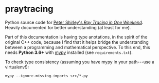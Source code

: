 # praytracing

Python source code for [Peter Shirley's _Ray Tracing in One Weekend_](https://github.com/petershirley/raytracinginoneweekend).
Heavily documented for better understanding (at least for me).

Part of this documentation is having type anotations, in the spirit of the
original C++ code, because I find that it helps bridge the understanding between
a programming and mathematical perspective. To this end, this needs **Python
3.6+** with [mypy](http://mypy-lang.org/) installed (see `requirements.txt`).

To check type consistency (assuming you have mypy in your path---use a
virtualenv!):

    mypy --ignore-missing-imports src/*.py
